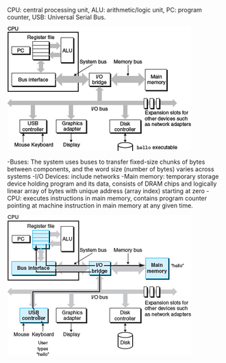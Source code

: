 CPU: central processing unit, ALU: arithmetic/logic unit, PC: program counter, USB: Universal Serial Bus.

![](a.png)


-Buses: The system uses buses to transfer fixed-size chunks of bytes between components, and the word size (number of bytes) varies across systems
-I/O Devices: include networks
-Main memory: temporary storage device holding program and its data, consists of DRAM chips and logically linear array of bytes with unique address (array index) starting at zero
-CPU: executes instructions in main memory, contains program counter pointing at machine instruction in main memory at any given time. 

![](b.png)


